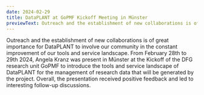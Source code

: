 ```yaml
---
date: 2024-02-29
title: DataPLANT at GoPMF Kickoff Meeting in Münster  
previewText: Outreach and the establishment of new collaborations is of great importance for DataPLANT to involve our community in the constant improvement of our tools and service landscape. From February 28th to 29th 2024, Angela Kranz was present in Münster at the Kickoff of the DFG research unit GoPMF to introduce the tools and service landscape of DataPLANT for the management of research data that will be generated by the project...
---
```

Outreach and the establishment of new collaborations is of great importance for DataPLANT to involve our community in the constant improvement of our tools and service landscape.
From February 28th to 29th 2024, Angela Kranz was present in Münster at the Kickoff of the DFG research unit GoPMF to introduce the tools and service landscape of DataPLANT for the management of research data that will be generated by the project. Overall, the presentation received positive feedback and led to interesting follow-up discussions.